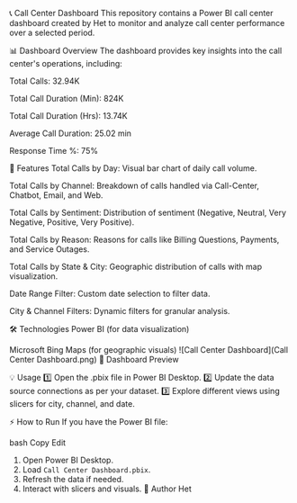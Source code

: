 📞 Call Center Dashboard
This repository contains a Power BI call center dashboard created by Het to monitor and analyze call center performance over a selected period.

📊 Dashboard Overview
The dashboard provides key insights into the call center's operations, including:

Total Calls: 32.94K

Total Call Duration (Min): 824K

Total Call Duration (Hrs): 13.74K

Average Call Duration: 25.02 min

Response Time %: 75%

🚀 Features
Total Calls by Day: Visual bar chart of daily call volume.

Total Calls by Channel: Breakdown of calls handled via Call-Center, Chatbot, Email, and Web.

Total Calls by Sentiment: Distribution of sentiment (Negative, Neutral, Very Negative, Positive, Very Positive).

Total Calls by Reason: Reasons for calls like Billing Questions, Payments, and Service Outages.

Total Calls by State & City: Geographic distribution of calls with map visualization.

Date Range Filter: Custom date selection to filter data.

City & Channel Filters: Dynamic filters for granular analysis.

🛠 Technologies
Power BI (for data visualization)

Microsoft Bing Maps (for geographic visuals)
![Call Center Dashboard](Call Center Dashboard.png)
📸 Dashboard Preview

💡 Usage
1️⃣ Open the .pbix file in Power BI Desktop.
2️⃣ Update the data source connections as per your dataset.
3️⃣ Explore different views using slicers for city, channel, and date.

⚡ How to Run
If you have the Power BI file:

bash
Copy
Edit
1. Open Power BI Desktop.
2. Load `Call Center Dashboard.pbix`.
3. Refresh the data if needed.
4. Interact with slicers and visuals.
📌 Author
Het
